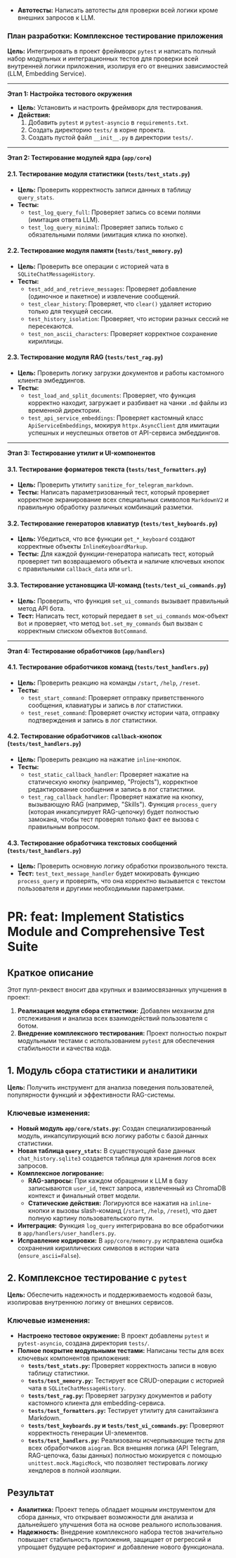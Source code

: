 *   **Автотесты:** Написать автотесты для проверки всей логики кроме внешних запросов к LLM.

### План разработки: Комплексное тестирование приложения

**Цель:** Интегрировать в проект фреймворк `pytest` и написать полный набор модульных и интеграционных тестов для проверки всей внутренней логики приложения, изолируя его от внешних зависимостей (LLM, Embedding Service).

---

**Этап 1: Настройка тестового окружения**
*   **Цель:** Установить и настроить фреймворк для тестирования.
*   **Действия:**
    1.  Добавить `pytest` и `pytest-asyncio` в `requirements.txt`.
    2.  Создать директорию `tests/` в корне проекта.
    3.  Создать пустой файл `__init__.py` в директории `tests/`.

---

**Этап 2: Тестирование модулей ядра (`app/core`)**

#### 2.1. Тестирование модуля статистики (`tests/test_stats.py`)
*   **Цель:** Проверить корректность записи данных в таблицу `query_stats`.
*   **Тесты:**
    *   `test_log_query_full`: Проверяет запись со всеми полями (имитация ответа LLM).
    *   `test_log_query_minimal`: Проверяет запись только с обязательными полями (имитация клика по кнопке).

#### 2.2. Тестирование модуля памяти (`tests/test_memory.py`)
*   **Цель:** Проверить все операции с историей чата в `SQLiteChatMessageHistory`.
*   **Тесты:**
    *   `test_add_and_retrieve_messages`: Проверяет добавление (одиночное и пакетное) и извлечение сообщений.
    *   `test_clear_history`: Проверяет, что `clear()` удаляет историю только для текущей сессии.
    *   `test_history_isolation`: Проверяет, что истории разных сессий не пересекаются.
    *   `test_non_ascii_characters`: Проверяет корректное сохранение кириллицы.

#### 2.3. Тестирование модуля RAG (`tests/test_rag.py`)
*   **Цель:** Проверить логику загрузки документов и работы кастомного клиента эмбеддингов.
*   **Тесты:**
    *   `test_load_and_split_documents`: Проверяет, что функция корректно находит, загружает и разбивает на чанки `.md` файлы из временной директории.
    *   `test_api_service_embeddings`: Проверяет кастомный класс `ApiServiceEmbeddings`, мокируя `httpx.AsyncClient` для имитации успешных и неуспешных ответов от API-сервиса эмбеддингов.

---

**Этап 3: Тестирование утилит и UI-компонентов**

#### 3.1. Тестирование форматеров текста (`tests/test_formatters.py`)
*   **Цель:** Проверить утилиту `sanitize_for_telegram_markdown`.
*   **Тесты:** Написать параметризованный тест, который проверяет корректное экранирование всех специальных символов `MarkdownV2` и правильную обработку различных комбинаций разметки.

#### 3.2. Тестирование генераторов клавиатур (`tests/test_keyboards.py`)
*   **Цель:** Убедиться, что все функции `get_*_keyboard` создают корректные объекты `InlineKeyboardMarkup`.
*   **Тесты:** Для каждой функции-генератора написать тест, который проверяет тип возвращаемого объекта и наличие ключевых кнопок с правильными `callback_data` или `url`.

#### 3.3. Тестирование установщика UI-команд (`tests/test_ui_commands.py`)
*   **Цель:** Проверить, что функция `set_ui_commands` вызывает правильный метод API бота.
*   **Тест:** Написать тест, который передает в `set_ui_commands` мок-объект `Bot` и проверяет, что метод `bot.set_my_commands` был вызван с корректным списком объектов `BotCommand`.

---

**Этап 4: Тестирование обработчиков (`app/handlers`)**

#### 4.1. Тестирование обработчиков команд (`tests/test_handlers.py`)
*   **Цель:** Проверить реакцию на команды `/start`, `/help`, `/reset`.
*   **Тесты:**
    *   `test_start_command`: Проверяет отправку приветственного сообщения, клавиатуры и запись в лог статистики.
    *   `test_reset_command`: Проверяет очистку истории чата, отправку подтверждения и запись в лог статистики.

#### 4.2. Тестирование обработчиков `callback`-кнопок (`tests/test_handlers.py`)
*   **Цель:** Проверить реакцию на нажатие `inline`-кнопок.
*   **Тесты:**
    *   `test_static_callback_handler`: Проверяет нажатие на статическую кнопку (например, "Projects"), корректное редактирование сообщения и запись в лог статистики.
    *   `test_rag_callback_handler`: Проверяет нажатие на кнопку, вызывающую RAG (например, "Skills"). Функция `process_query` (которая инкапсулирует RAG-цепочку) будет полностью замокана, чтобы тест проверял только факт ее вызова с правильным вопросом.

#### 4.3. Тестирование обработчика текстовых сообщений (`tests/test_handlers.py`)
*   **Цель:** Проверить основную логику обработки произвольного текста.
*   **Тест:** `test_text_message_handler` будет мокировать функцию `process_query` и проверять, что она корректно вызывается с текстом пользователя и другими необходимыми параметрами.


# PR: feat: Implement Statistics Module and Comprehensive Test Suite

## Краткое описание

Этот пулл-реквест вносит два крупных и взаимосвязанных улучшения в проект:
1.  **Реализация модуля сбора статистики:** Добавлен механизм для отслеживания и анализа всех взаимодействий пользователя с ботом.
2.  **Внедрение комплексного тестирования:** Проект полностью покрыт модульными тестами с использованием `pytest` для обеспечения стабильности и качества кода.

## 1. Модуль сбора статистики и аналитики

**Цель:** Получить инструмент для анализа поведения пользователей, популярности функций и эффективности RAG-системы.

### Ключевые изменения:

*   **Новый модуль `app/core/stats.py`:** Создан специализированный модуль, инкапсулирующий всю логику работы с базой данных статистики.
*   **Новая таблица `query_stats`:** В существующей базе данных `chat_history.sqlite3` создается таблица для хранения логов всех запросов.
*   **Комплексное логирование:**
    *   **RAG-запросы:** При каждом обращении к LLM в базу записываются `user_id`, текст запроса, извлеченный из ChromaDB контекст и финальный ответ модели.
    *   **Статические действия:** Логируются все нажатия на `inline`-кнопки и вызовы slash-команд (`/start`, `/help`, `/reset`), что дает полную картину пользовательского пути.
*   **Интеграция:** Функция `log_query` интегрирована во все обработчики в `app/handlers/user_handlers.py`.
*   **Исправление кодировки:** В `app/core/memory.py` исправлена ошибка сохранения кириллических символов в истории чата (`ensure_ascii=False`).

## 2. Комплексное тестирование с `pytest`

**Цель:** Обеспечить надежность и поддерживаемость кодовой базы, изолировав внутреннюю логику от внешних сервисов.

### Ключевые изменения:

*   **Настроено тестовое окружение:** В проект добавлены `pytest` и `pytest-asyncio`, создана директория `tests/`.
*   **Полное покрытие модульными тестами:** Написаны тесты для всех ключевых компонентов приложения:
    *   **`tests/test_stats.py`:** Проверяет корректность записи в новую таблицу статистики.
    *   **`tests/test_memory.py`:** Тестирует все CRUD-операции с историей чата в `SQLiteChatMessageHistory`.
    *   **`tests/test_rag.py`:** Проверяет загрузку документов и работу кастомного клиента для embedding-сервиса.
    *   **`tests/test_formatters.py`:** Тестирует утилиту для санитайзинга Markdown.
    *   **`tests/test_keyboards.py` и `tests/test_ui_commands.py`:** Проверяют корректность генерации UI-элементов.
    *   **`tests/test_handlers.py`:** Реализованы исчерпывающие тесты для всех обработчиков `aiogram`. Вся внешняя логика (API Telegram, RAG-цепочка, базы данных) полностью мокируется с помощью `unittest.mock.MagicMock`, что позволяет тестировать логику хендлеров в полной изоляции.

## Результат

*   **Аналитика:** Проект теперь обладает мощным инструментом для сбора данных, что открывает возможности для анализа и дальнейшего улучшения бота на основе реального использования.
*   **Надежность:** Внедрение комплексного набора тестов значительно повышает стабильность приложения, защищает от регрессий и упрощает будущее рефакторинг и добавление нового функционала.
